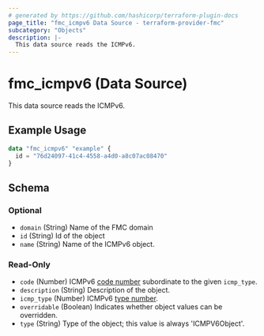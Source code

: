 ```yaml
---
# generated by https://github.com/hashicorp/terraform-plugin-docs
page_title: "fmc_icmpv6 Data Source - terraform-provider-fmc"
subcategory: "Objects"
description: |-
  This data source reads the ICMPv6.
---
```


# fmc_icmpv6 (Data Source)

This data source reads the ICMPv6.

## Example Usage

```terraform
data "fmc_icmpv6" "example" {
  id = "76d24097-41c4-4558-a4d0-a8c07ac08470"
}
```

<!-- schema generated by tfplugindocs -->
## Schema

### Optional

- `domain` (String) Name of the FMC domain
- `id` (String) Id of the object
- `name` (String) Name of the ICMPv6 object.

### Read-Only

- `code` (Number) ICMPv6 [code number](https://www.iana.org/assignments/icmpv6-parameters/icmpv6-parameters.xhtml) subordinate to the given `icmp_type`.
- `description` (String) Description of the object.
- `icmp_type` (Number) ICMPv6 [type number](https://www.iana.org/assignments/icmpv6-parameters/icmpv6-parameters.xhtml).
- `overridable` (Boolean) Indicates whether object values can be overridden.
- `type` (String) Type of the object; this value is always 'ICMPV6Object'.
